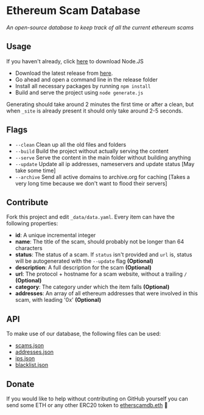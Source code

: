 # Ethereum Scam Database

*An open-source database to keep track of all the current ethereum scams*

## Usage

If you haven't already, click [here](https://nodejs.org/en/download/) to download Node.JS

- Download the latest release from [here](https://github.com/MrLuit/EtherScamDB/archive/master.zip).
- Go ahead and open a command line in the release folder
- Install all necessary packages by running ```npm install```
- Build and serve the project using `node generate.js`

Generating should take around 2 minutes the first time or after a clean, but when `_site` is already present it should only take around 2-5 seconds.

## Flags

- `--clean` Clean up all the old files and folders
- `--build` Build the project without actually serving the content
- `--serve` Serve the content in the main folder without building anything
- `--update` Update all ip addresses, nameservers and update status [May take some time]
- `--archive` Send all active domains to archive.org for caching [Takes a very long time because we don't want to flood their servers]

## Contribute

Fork this project and edit `_data/data.yaml`. Every item can have the following properties:

- **id**: A unique incremental integer
- **name**: The title of the scam, should probably not be longer than 64 characters
- **status**: The status of a scam. If `status` isn't provided and `url` is, status will be autogenerated with the `--update` flag  **(Optional)**
- **description**: A full description for the scam **(Optional)**
- **url**: The protocol + hostname for a scam website, without a trailing `/` **(Optional)**
- **category**: The category under which the item falls **(Optional)**
- **addresses**: An array of all ethereum addresses that were involved in this scam, with leading '0x'  **(Optional)**

## API

To make use of our database, the following files can be used:

- [scams.json](https://etherscamdb.info/data/scams.json)
- [addresses.json](https://etherscamdb.info/data/addresses.json)
- [ips.json](https://etherscamdb.info/data/ips.json)
- [blacklist.json](https://etherscamdb.info/data/blacklist.json)

## Donate

If you would like to help without contributing on GitHub yourself you can send some ETH or any other ERC20 token to [etherscamdb.eth](https://etherscan.io/address/etherscamdb.eth) :clap: